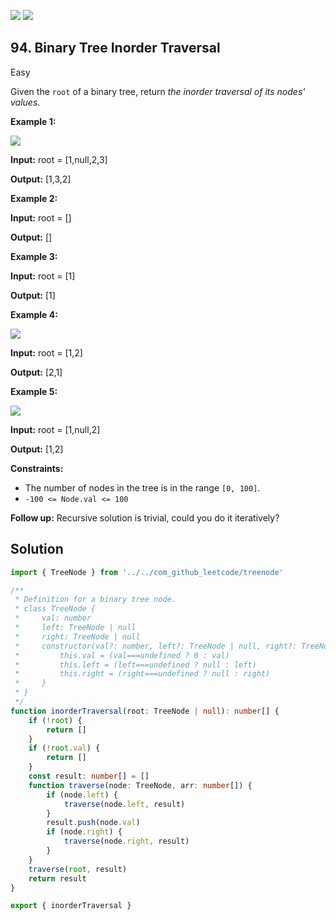 [![](https://img.shields.io/github/stars/LeetCode-in-TypeScript/LeetCode-in-TypeScript?label=Stars&style=flat-square)](https://github.com/LeetCode-in-TypeScript/LeetCode-in-TypeScript)
[![](https://img.shields.io/github/forks/LeetCode-in-TypeScript/LeetCode-in-TypeScript?label=Fork%20me%20on%20GitHub%20&style=flat-square)](https://github.com/LeetCode-in-TypeScript/LeetCode-in-TypeScript/fork)

## 94\. Binary Tree Inorder Traversal

Easy

Given the `root` of a binary tree, return _the inorder traversal of its nodes' values_.

**Example 1:**

![](https://assets.leetcode.com/uploads/2020/09/15/inorder_1.jpg)

**Input:** root = [1,null,2,3]

**Output:** [1,3,2] 

**Example 2:**

**Input:** root = []

**Output:** [] 

**Example 3:**

**Input:** root = [1]

**Output:** [1] 

**Example 4:**

![](https://assets.leetcode.com/uploads/2020/09/15/inorder_5.jpg)

**Input:** root = [1,2]

**Output:** [2,1] 

**Example 5:**

![](https://assets.leetcode.com/uploads/2020/09/15/inorder_4.jpg)

**Input:** root = [1,null,2]

**Output:** [1,2] 

**Constraints:**

*   The number of nodes in the tree is in the range `[0, 100]`.
*   `-100 <= Node.val <= 100`

**Follow up:** Recursive solution is trivial, could you do it iteratively?

## Solution

```typescript
import { TreeNode } from '../../com_github_leetcode/treenode'

/**
 * Definition for a binary tree node.
 * class TreeNode {
 *     val: number
 *     left: TreeNode | null
 *     right: TreeNode | null
 *     constructor(val?: number, left?: TreeNode | null, right?: TreeNode | null) {
 *         this.val = (val===undefined ? 0 : val)
 *         this.left = (left===undefined ? null : left)
 *         this.right = (right===undefined ? null : right)
 *     }
 * }
 */
function inorderTraversal(root: TreeNode | null): number[] {
    if (!root) {
        return []
    }
    if (!root.val) {
        return []
    }
    const result: number[] = []
    function traverse(node: TreeNode, arr: number[]) {
        if (node.left) {
            traverse(node.left, result)
        }
        result.push(node.val)
        if (node.right) {
            traverse(node.right, result)
        }
    }
    traverse(root, result)
    return result
}

export { inorderTraversal }
```
